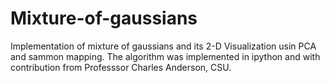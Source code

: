 # Mixture-of-gaussians
Implementation of mixture of gaussians and its 2-D Visualization usin PCA and sammon mapping.
The algorithm was implemented in ipython and with contribution from Professsor Charles Anderson, CSU.
